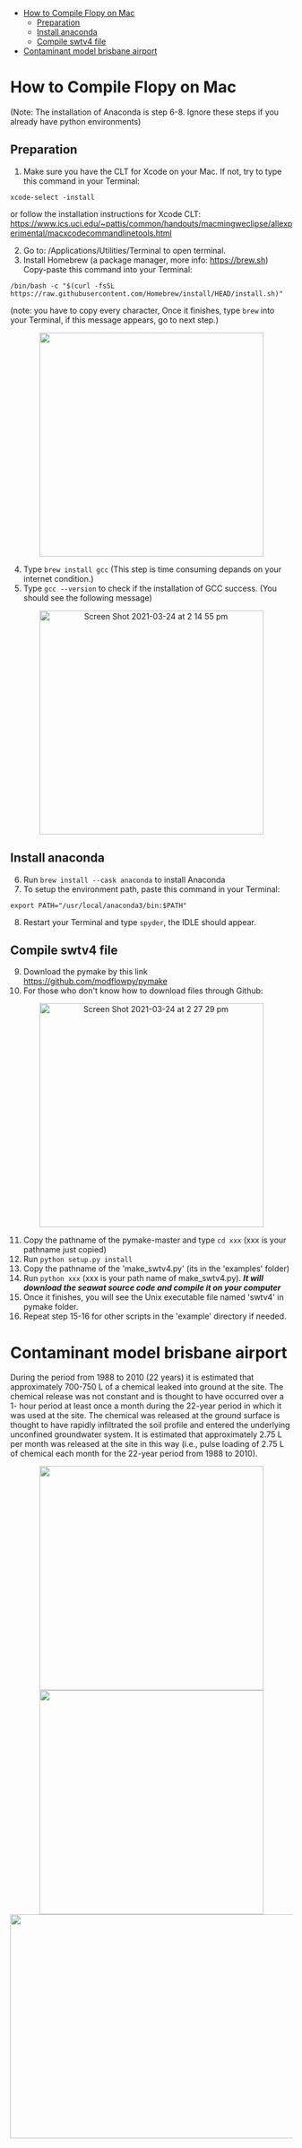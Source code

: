 - [How to Compile Flopy on Mac](#how-to-compile-flopy-on-mac)
  * [Preparation](#preparation)
  * [Install anaconda](#install-anaconda)
  * [Compile swtv4 file](#compile-swtv4-file)
- [Contaminant model brisbane airport](#contaminant-model-brisbane-airport)

# How to Compile Flopy on Mac
(Note: The installation of Anaconda is step 6-8. Ignore these steps if you already have python environments)
## Preparation


1. Make sure you have the CLT for Xcode on your Mac.
If not, try to type this command in your Terminal: 

`xcode-select -install`

or follow the installation instructions for Xcode CLT: 
https://www.ics.uci.edu/~pattis/common/handouts/macmingweclipse/allexperimental/macxcodecommandlinetools.html


2. Go to: /Applications/Utilities/Terminal to open terminal.
3. Install Homebrew (a package manager, more info: https://brew.sh) Copy-paste this command into your Terminal:

```
/bin/bash -c "$(curl -fsSL https://raw.githubusercontent.com/Homebrew/install/HEAD/install.sh)"
```

(note: you have to copy every character, Once it finishes, type `brew` into your Terminal, if this message appears, go to next step.)

<div align=center><img width="400" height="400" src="https://user-images.githubusercontent.com/54530856/112263858-ee94f300-8caa-11eb-882b-af3b579d4ca6.png"></div>

4. Type `brew install gcc` (This step is time consuming depands on your internet condition.)
5. Type `gcc --version` to check if the installation of GCC success. (You should see the following message)

<div align=center><img width="400" alt="Screen Shot 2021-03-24 at 2 14 55 pm" src="https://user-images.githubusercontent.com/54530856/112264077-50edf380-8cab-11eb-9c36-5820843b2fdd.png"></div>

## Install anaconda
6. Run `brew install --cask anaconda` to install Anaconda
7. To setup the environment path, paste this command in your Terminal:

```
export PATH="/usr/local/anaconda3/bin:$PATH"
```

8. Restart your Terminal and type `spyder`, the IDLE should appear.

## Compile swtv4 file
9. Download the pymake by this link https://github.com/modflowpy/pymake
10. For those who don't know how to download files through Github:

<div align=center><img width="400" alt="Screen Shot 2021-03-24 at 2 27 29 pm" src="https://user-images.githubusercontent.com/54530856/112265203-12593880-8cad-11eb-922e-d9b4a822f761.png"></div>

11. Copy the pathname of the pymake-master and type `cd xxx` (xxx is your pathname just copied)
12. Run `python setup.py install`
13. Copy the pathname of the 'make_swtv4.py' (its in the 'examples' folder)
14. Run `python xxx` (xxx is your path name of make_swtv4.py). ***It will download the seawat source code and compile it on your computer***
15. Once it finishes, you will see the Unix executable file named 'swtv4' in pymake folder. 
16. Repeat step 15-16 for other scripts in the 'example' directory if needed.



# Contaminant model brisbane airport
During the period from 1988 to 2010 (22 years) it is estimated that approximately 700-750 L of a chemical leaked into ground at the site. The chemical release was not constant and is thought to have occurred over a 1- hour period at least once a month during the 22-year period in which it was used at the site. The chemical was released at the ground surface is thought to have rapidly infiltrated the soil profile and entered the underlying unconfined groundwater system. It is estimated that approximately 2.75 L per month was released at the site in this way (i.e., pulse loading of 2.75 L of chemical each month for the 22-year period from 1988 to 2010).

<div align=center><img width="400" height="400" src="https://user-images.githubusercontent.com/54530856/111432611-33171080-8738-11eb-971d-5bd576487999.png"></div>

<div align=center><img width="400" height="400" src="https://user-images.githubusercontent.com/54530856/111432632-3c07e200-8738-11eb-92f9-bf536816c5fd.png"></div>

<div align=center><img width="800" height="400" src="https://user-images.githubusercontent.com/54530856/111432642-3f9b6900-8738-11eb-9587-71c484e7c24e.png"></div>

